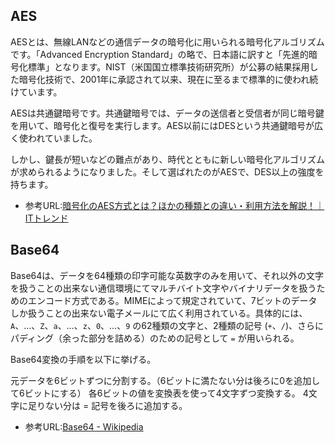 ## AES

AESとは、無線LANなどの通信データの暗号化に用いられる暗号化アルゴリズムです。「Advanced Encryption Standard」の略で、日本語に訳すと「先進的暗号化標準」となります。NIST（米国国立標準技術研究所）が公募の結果採用した暗号化技術で、2001年に承認されて以来、現在に至るまで標準的に使われ続けています。

AESは共通鍵暗号です。共通鍵暗号では、データの送信者と受信者が同じ暗号鍵を用いて、暗号化と復号を実行します。AES以前にはDESという共通鍵暗号が広く使われていました。

しかし、鍵長が短いなどの難点があり、時代とともに新しい暗号化アルゴリズムが求められるようになりました。そして選ばれたのがAESで、DES以上の強度を持ちます。

- 参考URL:[暗号化のAES方式とは？ほかの種類との違い・利用方法を解説！｜ITトレンド](https://it-trend.jp/encryption/article/64-0070)

## Base64

Base64は、データを64種類の印字可能な英数字のみを用いて、それ以外の文字を扱うことの出来ない通信環境にてマルチバイト文字やバイナリデータを扱うためのエンコード方式である。MIMEによって規定されていて、7ビットのデータしか扱うことの出来ない電子メールにて広く利用されている。具体的には、`A`、…、`Z`、`a`、…、`z`、`0`、…、`9` の62種類の文字と、2種類の記号 (`+`、`/`)、さらにパディング（余った部分を詰める）のための記号として `=` が用いられる。

Base64変換の手順を以下に挙げる。

元データを6ビットずつに分割する。（6ビットに満たない分は後ろに0を追加して6ビットにする）
各6ビットの値を変換表を使って4文字ずつ変換する。
4文字に足りない分は = 記号を後ろに追加する。

- 参考URL:[Base64 - Wikipedia](https://ja.wikipedia.org/wiki/Base64)
